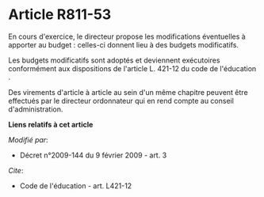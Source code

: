 # Article R811-53

En cours d'exercice, le directeur propose les modifications éventuelles à apporter au budget : celles-ci donnent lieu à des
budgets modificatifs. 

Les budgets modificatifs sont adoptés et deviennent exécutoires conformément aux dispositions de l'article L. 421-12 du code
de l'éducation
. 

Des virements d'article à article au sein d'un même chapitre peuvent être effectués par le directeur ordonnateur qui en rend
compte au conseil d'administration.

**Liens relatifs à cet article**

_Modifié par_:

  - Décret n°2009-144 du 9 février 2009 - art. 3

_Cite_:

  - Code de l'éducation - art. L421-12

